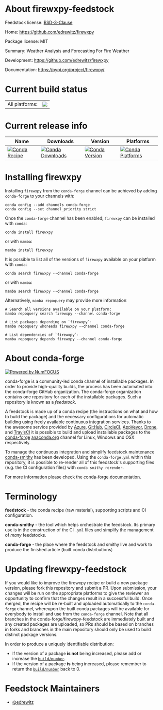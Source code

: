 About firewxpy-feedstock
========================

Feedstock license: [BSD-3-Clause](https://github.com/conda-forge/firewxpy-feedstock/blob/main/LICENSE.txt)

Home: https://github.com/edrewitz/firewxpy

Package license: MIT

Summary: Weather Analysis and Forecasting For Fire Weather

Development: https://github.com/edrewitz/firewxpy

Documentation: https://pypi.org/project/firewxpy/

Current build status
====================


<table><tr><td>All platforms:</td>
    <td>
      <a href="https://dev.azure.com/conda-forge/feedstock-builds/_build/latest?definitionId=23735&branchName=main">
        <img src="https://dev.azure.com/conda-forge/feedstock-builds/_apis/build/status/firewxpy-feedstock?branchName=main">
      </a>
    </td>
  </tr>
</table>

Current release info
====================

| Name | Downloads | Version | Platforms |
| --- | --- | --- | --- |
| [![Conda Recipe](https://img.shields.io/badge/recipe-firewxpy-green.svg)](https://anaconda.org/conda-forge/firewxpy) | [![Conda Downloads](https://img.shields.io/conda/dn/conda-forge/firewxpy.svg)](https://anaconda.org/conda-forge/firewxpy) | [![Conda Version](https://img.shields.io/conda/vn/conda-forge/firewxpy.svg)](https://anaconda.org/conda-forge/firewxpy) | [![Conda Platforms](https://img.shields.io/conda/pn/conda-forge/firewxpy.svg)](https://anaconda.org/conda-forge/firewxpy) |

Installing firewxpy
===================

Installing `firewxpy` from the `conda-forge` channel can be achieved by adding `conda-forge` to your channels with:

```
conda config --add channels conda-forge
conda config --set channel_priority strict
```

Once the `conda-forge` channel has been enabled, `firewxpy` can be installed with `conda`:

```
conda install firewxpy
```

or with `mamba`:

```
mamba install firewxpy
```

It is possible to list all of the versions of `firewxpy` available on your platform with `conda`:

```
conda search firewxpy --channel conda-forge
```

or with `mamba`:

```
mamba search firewxpy --channel conda-forge
```

Alternatively, `mamba repoquery` may provide more information:

```
# Search all versions available on your platform:
mamba repoquery search firewxpy --channel conda-forge

# List packages depending on `firewxpy`:
mamba repoquery whoneeds firewxpy --channel conda-forge

# List dependencies of `firewxpy`:
mamba repoquery depends firewxpy --channel conda-forge
```


About conda-forge
=================

[![Powered by
NumFOCUS](https://img.shields.io/badge/powered%20by-NumFOCUS-orange.svg?style=flat&colorA=E1523D&colorB=007D8A)](https://numfocus.org)

conda-forge is a community-led conda channel of installable packages.
In order to provide high-quality builds, the process has been automated into the
conda-forge GitHub organization. The conda-forge organization contains one repository
for each of the installable packages. Such a repository is known as a *feedstock*.

A feedstock is made up of a conda recipe (the instructions on what and how to build
the package) and the necessary configurations for automatic building using freely
available continuous integration services. Thanks to the awesome service provided by
[Azure](https://azure.microsoft.com/en-us/services/devops/), [GitHub](https://github.com/),
[CircleCI](https://circleci.com/), [AppVeyor](https://www.appveyor.com/),
[Drone](https://cloud.drone.io/welcome), and [TravisCI](https://travis-ci.com/)
it is possible to build and upload installable packages to the
[conda-forge](https://anaconda.org/conda-forge) [anaconda.org](https://anaconda.org/)
channel for Linux, Windows and OSX respectively.

To manage the continuous integration and simplify feedstock maintenance
[conda-smithy](https://github.com/conda-forge/conda-smithy) has been developed.
Using the ``conda-forge.yml`` within this repository, it is possible to re-render all of
this feedstock's supporting files (e.g. the CI configuration files) with ``conda smithy rerender``.

For more information please check the [conda-forge documentation](https://conda-forge.org/docs/).

Terminology
===========

**feedstock** - the conda recipe (raw material), supporting scripts and CI configuration.

**conda-smithy** - the tool which helps orchestrate the feedstock.
                   Its primary use is in the construction of the CI ``.yml`` files
                   and simplify the management of *many* feedstocks.

**conda-forge** - the place where the feedstock and smithy live and work to
                  produce the finished article (built conda distributions)


Updating firewxpy-feedstock
===========================

If you would like to improve the firewxpy recipe or build a new
package version, please fork this repository and submit a PR. Upon submission,
your changes will be run on the appropriate platforms to give the reviewer an
opportunity to confirm that the changes result in a successful build. Once
merged, the recipe will be re-built and uploaded automatically to the
`conda-forge` channel, whereupon the built conda packages will be available for
everybody to install and use from the `conda-forge` channel.
Note that all branches in the conda-forge/firewxpy-feedstock are
immediately built and any created packages are uploaded, so PRs should be based
on branches in forks and branches in the main repository should only be used to
build distinct package versions.

In order to produce a uniquely identifiable distribution:
 * If the version of a package **is not** being increased, please add or increase
   the [``build/number``](https://docs.conda.io/projects/conda-build/en/latest/resources/define-metadata.html#build-number-and-string).
 * If the version of a package **is** being increased, please remember to return
   the [``build/number``](https://docs.conda.io/projects/conda-build/en/latest/resources/define-metadata.html#build-number-and-string)
   back to 0.

Feedstock Maintainers
=====================

* [@edrewitz](https://github.com/edrewitz/)

